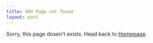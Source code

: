 ```yaml
---
title: 404 Page not found
layout: post
---
```


Sorry, this page dosen't exists. Head back to [Homepage]({{site.baseurl}}).

